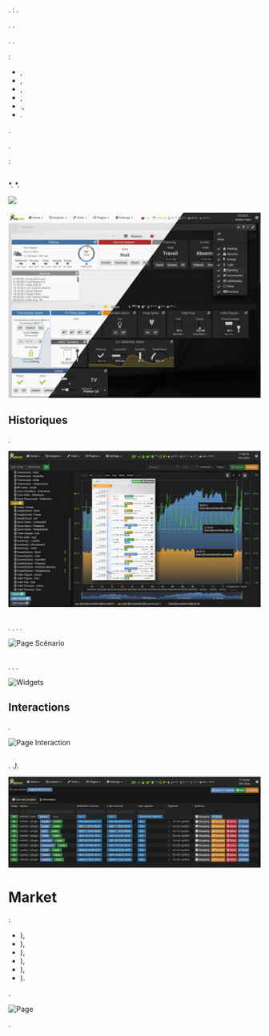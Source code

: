 # 

.  : .

. .

. .

 :

- ,
- ,
- ,
- ,
- .,
- .


.

 [](https://market.jeedom.com) .

 :

## 

*. *.

[](/en_US/core/4.1/overview)

![](images/doc-presentation-synthese.jpg)

[](/en_US/core/4.1/dashboard)

![](images/doc-presentation-dashboard.jpg)


## Historiques

*.*

[](/en_US/core/4.1/history)

[](/en_US/core/4.1/timeline)

![Page ](images/doc-presentation-historique.jpg)

## 

*. . . .*

[](/en_US/concept/#tocAnchor-4)

![Page Scénario](images/doc-presentation-scenario.jpg)

## 

*. . .*

![Widgets](images/doc-presentation-widgets.jpg)

## Interactions

*.*

![Page Interaction](images/doc-presentation-interaction.jpg)

## 

*. .).*

![Page Sauvegarde](images/doc-presentation-update.jpg)


# Market

 :

-   ),
-   ),
-   ),
-   ),
-   ),
-   ).

.

![Page ](images/doc-presentation-market.jpg)

. 

